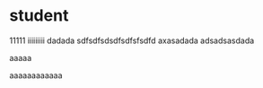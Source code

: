 # student
11111
iiiiiiiii
dadada
sdfsdfsdsdfsdfsfsdfd
axasadada
adsadsasdada


aaaaa


aaaaaaaaaaaa

